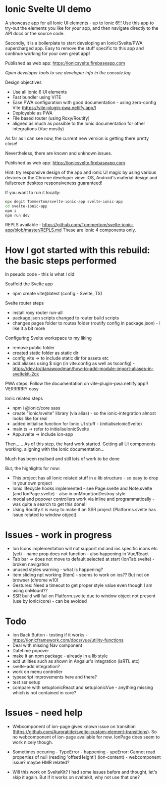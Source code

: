 # Ionic Svelte UI demo
A showcase app for all Ionic UI elements - up to Ionic 6!!! Use this app to try-out the elements you like for your app, and then navigate directly to the API docs or the source code.

Secondly, it is a boilerplate to start developing an Ionic/Svelte/PWA supercharged app. Easy to remove the stuff specific to this app and continue working for your own great app!

Published as web app: https://ionicsvelte.firebaseapp.com

*Open developer tools to see developer info in the console.log*

Design objectives
- Use all Ionic 6 UI elements
- Fast bundler using VITE
- Ease PWA configuration with good documentation - using zero-config Vite (https://vite-plugin-pwa.netlify.app/)
- Deployable as PWA
- File based router (using Roxy/Routify)
- aligned as much as possible to the Ionic documentation for other integrations (Vue mostly)

As far as I can see now, the current new version is getting there pretty close! 

Nevertheless, there are known and unknown issues.

Published as web app: https://ionicsvelte.firebaseapp.com

Hint: try responsive design of the app and ionic UI magic by using various devices or the Chrome developer view: iOS, Android's material design and fullscreen desktop responsiveness guaranteed!

If you want to run it locally:

```bash
npx degit Tommertom/svelte-ionic-app svelte-ionic-app
cd svelte-ionic-app
npm i
npm run dev
```

REPLS available - https://github.com/Tommertom/svelte-ionic-app/blob/master/REPLS.md
These are Ionic 4 components only.

# How I got started with this rebuild: the basic steps performed
In pseudo code - this is what I did

Scaffold the Svelte app
- npm create vite@latest (config - Svelte, TS)

Svelte router steps
- install roxy router run-all
- package.json scripts changed to router build scripts
- changes pages folder to routes folder (routify config in package.json) - I like it a bit more

Configuring Svelte workspace to my liking
- remove public folder
- created static folder as static dir
- config vite -> to include static dir for assets etc
- add aliases using $ sign (in vite.config as well as tsconfig) - https://dev.to/danawoodman/how-to-add-module-import-aliases-in-sveltekit-2ck

PWA steps:
Follow the documentation on vite-plugin-pwa.netlify.app!! VERRRRRY easy

Ionic related steps
- npm i @ionic/core  sass
- create "ionic/svelte" library (via alias) - so the ionic-integration almost looks like for real
- added initialise function for Ionic UI stuff - (initialiseIonicSvelte)
- main.ts -> refer to initialiseIonicSvelte
- App.svelte -> include ion-app 

Then......
As of this step, the hard work started. Getting all UI components working, aligning with the Ionic documentation... 

Much has been realised and still lots of work to be done

But, the highlights for now:
- This project has all Ionic related stuff in a lib structure - so easy to drop in your own project
- Ionic lifecycle hooks implemented - see Page.svelte and Note.svelte (and IonPage.svelte) - also in onMount/onDestroy style
- modal and popover controllers work via inline and programmatically - was quite a search to get this done!!
- Using Routify it is easy to make it an SSR project (Platforms.svelte has issue related to window object)

# Issues - work in progress
- Ion Icons implementation will not support md and ios specific icons etc (yet) - name prop does not function - also happening in Vue/React
- Tab bar -> does not move to default selected at start (IonTab.svelte) - broken navigation
- unused styles warning - what is happening?
- item sliding npt working (Item) - seems to work on ios?? But not on browser (chrome w10)
- Gestures: Need a timeout to get proper style value even though I am using onMount?? 
- SSR build will fail on Platform.svelte due to window object not present (use by ionic/core) - can be avoided

# Todo
- Ion Back Button - testing if it works - https://ionicframework.com/docs/vue/utility-functions
- Deal with missing Nav component
- Datetime popover
- make it an npm package - already in a lib style
- add utilities such as shown in Angalur's integration (isRTL etc)
- svelte-add integration?
- work on menu controller
- typescript improvements here and there?
- test ssr setup
- compare with setupIonicReact and setupIonicVue - anything missing which is not contained in core?

# Issues - need help
- Webcomponent of ion-page gives known issue on transition (https://github.com/Auroratide/svelte-custom-element-transitions). So no webcomponent of ion-page available for now. IonPage does seem to work nicely though.

- Sometimes occuring - TypeError - happening - ypeError: Cannot read properties of null (reading 'offsetHeight') (ion-content) - webcomponent issue? maybe HMR related?

- Will this work on SvelteKit? I had some issues before and thought, let's skip it again. But if it works on sveltekit, why not use that one?